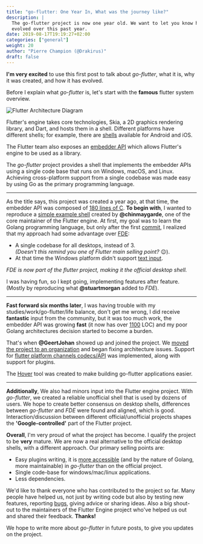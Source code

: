 ```yaml
---
title: "go-flutter: One Year In, What was the journey like?"
description: |
  The go-flutter project is now one year old. We want to let you know how the project has
  evolved over this past year.
date: 2019-08-17T19:19:27+02:00
categories: ["general"]
weight: 20
author: "Pierre Champion (@Drakirus)"
draft: false
---
```


**I'm very excited** to use this first post to talk about _go-flutter_, what it is, why it was created, and how it has evolved.

Before I explain what _go-flutter_ is, let's start with the **famous** flutter system overview.

![Flutter Architecture Diagram](/img/flutter_overview.svg)

Flutter's engine takes core technologies, Skia, a 2D graphics rendering library, and Dart, and hosts them in a shell. Different platforms have different shells; for example, there are [shells](https://github.com/flutter/engine/tree/master/shell/platform) available for Android and iOS.

The Flutter team also exposes an [embedder API](https://github.com/flutter/engine/tree/master/shell/platform/embedder) which allows Flutter's engine to be used as a library.

The _go-flutter_ project provides a shell that implements the embedder APIs using a single code base that runs on Windows, macOS, and Linux. Achieving cross-platform support from a single codebase was made easy by using Go as the primary programming language.

---

As the title says, this project was created a year ago, at that time, the embedder API was composed of [180 lines of C](https://github.com/go-flutter-desktop/go-flutter/blob/640dcea647f47ceca0e3fb67166d2ea124a09f24/flutter/library/flutter_embedder.h). **To begin with**, I wanted to reproduce a [simple example shell](https://gist.github.com/chinmaygarde/8abf44921f7d87f6da7bf026267c4792) created by **@chinmaygarde**, one of the core maintainer of the Flutter engine. At first, my goal was to learn the Golang programming language, but only after the first [commit](https://github.com/go-flutter-desktop/go-flutter/tree/640dcea647f47ceca0e3fb67166d2ea124a09f24), I realized that my approach had some advantage over [FDE](https://github.com/google/flutter-desktop-embedding):

- A single codebase for all desktops, instead of 3.  
  _(Doesn't this remind you one of Flutter main selling point?_ 😉).  
- At that time the Windows platform didn't support [text input](https://github.com/google/flutter-desktop-embedding/tree/1145c85a2f4717dabc7bf34387874ebb51d80ca8/windows).

_FDE is now part of the flutter project, making it the official desktop shell._

I was having fun, so I kept going, implementing features after feature. (Mostly by reproducing what **@stuartmorgan** added to _FDE_).

---

**Fast forward six months later**, I was having trouble with my studies/work/go-flutter/life balance, don't get me wrong, I did receive **fantastic** input from the community, but it was too much work, the embedder API was growing **fast** (it now has over [1100](https://github.com/flutter/engine/blob/master/shell/platform/embedder/embedder.h) LOC) and my poor Golang architectures decision started to become a burden.

That's when **@GeertJohan** showed up and joined the project. We [moved the project to an organization](https://github.com/go-flutter-desktop/go-flutter/issues/72) and began fixing architecture issues. Support for [flutter platform channels codecs/API](https://flutter.dev/docs/development/platform-integration/platform-channels) was implemented, along with support for plugins.

The [Hover](https://github.com/go-flutter-desktop/hover) tool was created to make building go-flutter applications easier.

---

**Additionally**, We also had minors input into the Flutter engine project. With *go-flutter*, we created a reliable unofficial shell that is used by dozens of users. We hope to create better consensus on desktop shells, differences between *go-flutter* and *FDE* were found and aligned, which is good. Interaction/discussion between different official/unofficial projects shapes the **'Google-controlled'** part of the Flutter project.

**Overall**, I'm very proud of what the project has become. I qualify the project to be **very** mature. We are now a real alternative to the official desktop shells, with a different approach. Our primary selling points are:

- Easy plugins writing, it is [more accessible](https://github.com/go-flutter-desktop/go-flutter/issues/191#issuecomment-511384007) (and by the nature of Golang, more maintainable) in *go-flutter* than on the official project.
- Single code-base for windows/mac/linux applications.
- Less dependencies.

We'd like to thank everyone who has contributed to the project so far. Many people have helped us, not just by writing code but also by testing new features, reporting [bugs](https://github.com/go-flutter-desktop/go-flutter/issues?q=is%3Aissue+is%3Aopen+label%3Abug), giving advice or sharing ideas. Also a big shout-out to the maintainers of the Flutter Engine project who've helped us out and shared their feedback. **Thanks!**

We hope to write more about *go-flutter* in future posts, to give you updates on the project.
